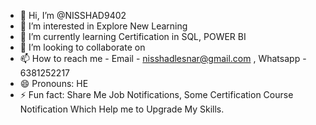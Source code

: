 - 👋 Hi, I’m @NISSHAD9402
- 👀 I’m interested in Explore New Learning 
- 🌱 I’m currently learning Certification in SQL, POWER BI
- 💞️ I’m looking to collaborate on 
- 📫 How to reach me - Email - nisshadlesnar@gmail.com , Whatsapp - 6381252217
- 😄 Pronouns: HE
- ⚡ Fun fact: Share Me Job Notifications, Some Certification Course Notification Which Help me to Upgrade My Skills.

<!---
NISSHAD9402/NISSHAD9402 is a ✨ special ✨ repository because its `README.md` (this file) appears on your GitHub profile.
You can click the Preview link to take a look at your changes.
--->
